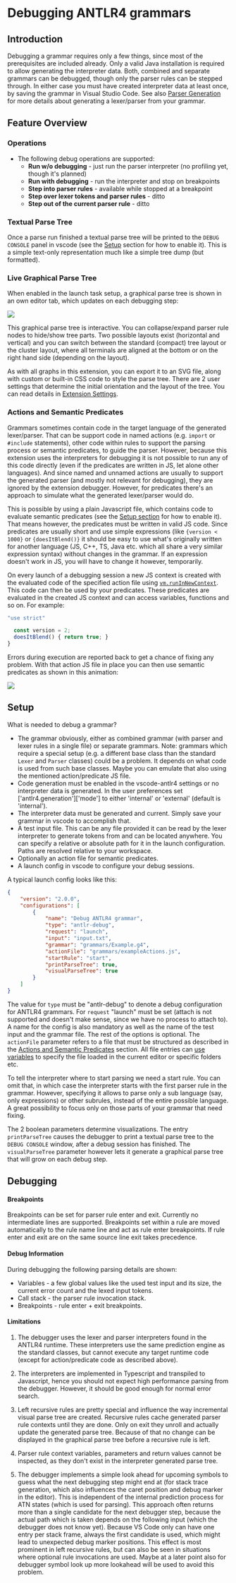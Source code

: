 # Debugging ANTLR4 grammars

## Introduction
Debugging a grammar requires only a few things, since most of the prerequisites are included already. Only a valid Java installation is required to allow generating the interpreter data. Both, combined and separate grammars can be debugged, though only the parser rules can be stepped through. In either case you must have created interpreter data at least once, by saving the grammar in Visual Studio Code. See also [Parser Generation](parser-generation.md) for more details about generating a lexer/parser from your grammar.

## Feature Overview
### Operations
* The following debug operations are supported:
	* **Run w/o debugging** - just run the parser interpreter (no profiling yet, though it's planned)
	* **Run with debugging** - run the interpreter and stop on breakpoints
	* **Step into parser rules** - available while stopped at a breakpoint
	* **Step over lexer tokens and parser rules** - ditto
	* **Step out of the current parser rule** - ditto

### Textual Parse Tree
Once a parse run finished a textual parse tree will be printed to the `DEBUG CONSOLE` panel in vscode (see the [Setup](#setup) section for how to enable it). This is a simple text-only representation much like a simple tree dump (but formatted).

### Live Graphical Parse Tree
When enabled in the launch task setup, a graphical parse tree is shown in an own editor tab, which updates on each debugging step:

![](https://raw.githubusercontent.com/mike-lischke/vscode-antlr4/master/images/live-parse-tree.gif)

This graphical parse tree is interactive. You can collapse/expand parser rule nodes to hide/show tree parts. Two possible layouts exist (horizontal and vertical) and you can switch between the standard (compact) tree layout or the cluster layout, where all terminals are aligned at the bottom or on the right hand side (depending on the layout).

As with all graphs in this extension, you can export it to an SVG file, along with custom or built-in CSS code to style the parse tree. There are 2 user settings that determine the initial orientation and the layout of the tree. You can read details in [Extension Settings](extension-settings.md#debugging).

### Actions and Semantic Predicates
Grammars sometimes contain code in the target language of the generated lexer/parser. That can be support code in named actions (e.g. `import` or `#include` statements), other code within rules to support the parsing process or semantic predicates, to guide the parser. However, because this extension uses the interpreters for debugging it is not possible to run any of this code directly (even if the predicates are written in JS, let alone other languages). And since named and unnamed actions are usually to support the generated parser (and mostly not relevant for debugging), they are ignored by the extension debugger. However, for predicates there's an approach to simulate what the generated lexer/parser would do.

This is possible by using a plain Javascript file, which contains code to evaluate semantic predicates (see the [Setup section](#setup) for how to enable it). That means however, the predicates must be written in valid JS code. Since predicates are usually short and use simple expressions (like `{version < 1000}` or `{doesItBlend()}` it should be easy to use what's originally written for another language (JS, C++, TS, Java etc. which all share a very similar expression syntax) without changes in the grammar. If an expression doesn't work in JS, you will have to change it however, temporarily.

On every launch of a debugging session a new JS context is created with the evaluated code of the specified action file using [`vm.runInNewContext`](https://nodejs.org/api/vm.html#vm_vm_runinnewcontext_code_contextobject_options). This code can then be used by your predicates. These predicates are evaluated in the created JS context and can access variables, functions and so on. For example:

```Javascript
"use strict"

  const version = 2;
  doesItBlend() { return true; }
}
```

Errors during execution are reported back to get a chance of fixing any problem. With that action JS file in place you can then use semantic predicates as shown in this animation:

![](https://raw.githubusercontent.com/mike-lischke/vscode-antlr4/master/images/predicate-debugging.gif)

## Setup
What is needed to debug a grammar?

* The grammar obviously, either as combined grammar (with parser and lexer rules in a single file) or separate grammars. Note: grammars which require a special setup (e.g. a different base class than the standard `Lexer` and `Parser` classes) could be a problem. It depends on what code is used from such base classes. Maybe you can emulate that also using the mentioned action/predicate JS file.
* Code generation must be enabled in the vscode-antlr4 settings or no interpreter data is generated. In the user preferences set ['antlr4.generation']['mode'] to either 'internal' or 'external' (default is 'internal').
* The interpreter data must be generated and current. Simply save your grammar in vscode to accomplish that.
* A test input file. This can be any file provided it can be read by the lexer interpreter to generate tokens from and can be located anywhere. You can specify a relative or absolute path for it in the launch configuration. Paths are resolved relative to your workspace.
* Optionally an action file for semantic predicates.
* A launch config in vscode to configure your debug sessions.

A typical launch config looks like this:

```json
{
    "version": "2.0.0",
    "configurations": [
        {
            "name": "Debug ANTLR4 grammar",
            "type": "antlr-debug",
            "request": "launch",
            "input": "input.txt",
            "grammar": "grammars/Example.g4",
            "actionFile": "grammars/exampleActions.js",
            "startRule": "start",
            "printParseTree": true,
            "visualParseTree": true
        }
    ]
}
```

The value for `type` must be "antlr-debug" to denote a debug configuration for ANTLR4 grammars. For `request` "launch" must be set (attach is not supported and doesn't make sense, since we have no process to attach to). A name for the config is also mandatory as well as the name of the test input and the grammar file. The rest of the options is optional. The `actionFile` parameter refers to a file that must be structured as described in the [Actions and Semantic Predicates](#actions-and-semantic-predicates) section. All file entries can [use variables](https://code.visualstudio.com/docs/editor/variables-reference) to specify the file loaded in the current editor or specific folders etc.

To tell the interpreter where to start parsing we need a start rule. You can omit that, in which case the interpreter starts with the first parser rule in the grammar. However, specifying it allows to parse only a sub language (say, only expressions) or other subrules, instead of the entire possible language. A great possibility to focus only on those parts of your grammar that need fixing.

The 2 boolean parameters determine visualizations. The entry `printParseTree` causes the debugger to print a textual parse tree to the `DEBUG CONSOLE` window, after a debug session has finished. The `visualParseTree` parameter however lets it generate a graphical parse tree that will grow on each debug step.

## Debugging
#### Breakpoints

Breakpoints can be set for parser rule enter and exit. Currently no intermediate lines are supported. Breakpoints set within a rule are moved automatically to the rule name line and act as rule enter breakpoints. If rule enter and exit are on the same source line exit takes precedence.

#### Debug Information
During debugging the following parsing details are shown:

* Variables - a few global values like the used test input and its size, the current error count and the lexed input tokens.
* Call stack - the parser rule invocation stack.
* Breakpoints - rule enter + exit breakpoints.

#### Limitations
1. The debugger uses the lexer and parser interpreters found in the ANTLR4 runtime. These interpreters use the same prediction engine as the standard classes, but cannot execute any target runtime code (except for action/predicate code as described above).

2. The interpreters are implemented in Typescript and transpiled to Javascript, hence you should not expect high performance parsing from the debugger. However, it should be good enough for normal error search.

3. Left recursive rules are pretty special and influence the way incremental visual parse tree are created. Recursive rules cache generated parser rule contexts until they are done. Only on exit they unroll and actually update the generated parse tree. Because of that no change can be displayed in the graphical parse tree before a recursive rule is left.

4. Parser rule context variables, parameters and return values cannot be inspected, as they don't exist in the interpreter generated parse tree.

5. The debugger implements a simple look ahead for upcoming symbols to guess what the next debugging step might end at (for stack trace generation, which also influences the caret position and debug marker in the editor). This is independent of the internal prediction process for ATN states (which is used for parsing). This approach often returns more than a single candidate for the next debugger step, because the actual path which is taken depends on the following input (which the debugger does not know yet). Because VS Code only can have one entry per stack frame, always the first candidate is used, which might lead to unexpected debug marker positions. This effect is most prominent in left recursive rules, but can also be seen in situations where optional rule invocations are used. Maybe at a later point also for debugger symbol look up more lookahead will be used to avoid this problem.
